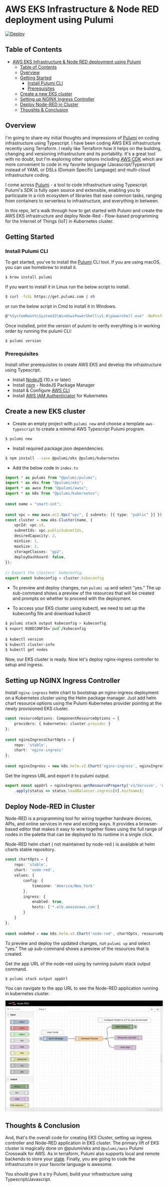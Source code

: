# AWS EKS Infrastructure & Node RED deployment using Pulumi

[![Deploy](https://get.pulumi.com/new/button.svg)](https://app.pulumi.com/new)

## Table of Contents
- [AWS EKS Infrastructure & Node RED deployment using Pulumi](#AWS-EKS-Infrastructure--Node-RED-deployment-using-Pulumi)
  - [Table of Contents](#Table-of-Contents)
  - [Overview](#Overview)
  - [Getting Started](#Getting-Started)
    - [Install Pulumi CLI](#Install-Pulumi-CLI)
    - [Prerequisites](#Prerequisites)
  - [Create a new EKS cluster](#Create-a-new-EKS-cluster)
  - [Setting up NGINX Ingress Controller](#Setting-up-NGINX-Ingress-Controller)
  - [Deploy Node-RED in Cluster](#Deploy-Node-RED-in-Cluster)
  - [Thoughts & Conclusion](#Thoughts--Conclusion)

## Overview

I'm going to share my initial thoughts and impressions of [Pulumi](https://pulumi.io) on coding infrastructure using Typescript. I have been coding AWS EKS infrastructure recently using Terraform. I really like Terraform how it helps on the building, changing and versioning infrastructure and its portability. It's a great tool with no doubt, but I'm exploring other options including [AWS CDK](https://github.com/awslabs/aws-cdk) which are more convenient to code in my favorite language (Javascript/Typescript) instead of YAML or DSLs (Domain Specific Language) and multi-cloud infrastructure coding.

I come across [Pulumi](https://pulumi.io) - a tool to code infrastructure using Typescript. Pulumi's SDK is fully open source and extensible, enabling you to participate in a rich ecosystem of libraries that ease common tasks, ranging from containers to serverless to infrastructure, and everything in between. 

In this repo, let's walk through how to get started with Pulumi and create the AWS EKS infrastructure and deploy Node-Red - Flow-based programming for the Internet of Things (IoT) in Kubernetes cluster.

## Getting Started

### Install Pulumi CLI

To get started, you've to install the [Pulumi](https://pulumi.io) CLI tool. If you are using macOS, you can use homebrew to install it.

```bash
$ brew install pulumi
```

If you want to install it in Linux​ run the below script to install.

```bash
$ curl -fsSL https://get.pulumi.com | sh
```

or run the below script in Cmd to install it in Windows.

```bash
@"%SystemRoot%\System32\WindowsPowerShell\v1.0\powershell.exe" -NoProfile -InputFormat None -ExecutionPolicy Bypass -Command "[Net.ServicePointManager]::SecurityProtocol = [Net.SecurityProtocolType]::Tls12; iex ((New-Object System.Net.WebClient).DownloadString('https://get.pulumi.com/install.ps1'))" && SET "PATH=%PATH%;%USERPROFILE%\.pulumi\bin"
```

Once installed, print the version of pulumi to verify everything is in working order by running the pulumi CLI:

```bash
$ pulumi version
```

### Prerequisites

Install other prerequisites to create AWS EKS and develop the infrastructure using Typescript.

*  Install [NodeJS](https://nodejs.org/en/download/) (10.x or later)
*  Install [npm]((https://nodejs.org/en/download/)) - NodeJS Package Manager
*  Install & Configure [AWS CLI](https://aws.amazon.com/cli/)
*  Install [AWS IAM Authenticiator](https://github.com/kubernetes-sigs/aws-iam-authenticator) for Kubernetes

## Create a new EKS cluster

* Create an empty project with `pulumi new` and choose a template `aws-typescript` to create a minimal AWS Typescript Pulumi program.
```bash
$ pulumi new
```

* Install required package.json dependencies.
```bash
$ npm install --save @pulumi/eks @pulumi/kubernetes
```

* Add the below code in `index.ts`
```typescript
import * as pulumi from "@pulumi/pulumi";
import * as eks from "@pulumi/eks";
import * as awsx from "@pulumi/awsx";
import * as k8s from "@pulumi/kubernetes";

const name = "smart-iot";

const vpc = new awsx.ec2.Vpc("vpc", { subnets: [{ type: "public" }] });
const cluster = new eks.Cluster(name, {
    vpcId: vpc.id,
    subnetIds: vpc.publicSubnetIds,
    desiredCapacity: 2,
    minSize: 1,
    maxSize: 2,
    storageClasses: "gp2",
    deployDashboard: false,
});

// Export the clusters' kubeconfig.
export const kubeconfig = cluster.kubeconfig
```

* To preview and deploy changes, run `pulumi up` and select “yes.” The up sub-command shows a preview of the resources that will be created and prompts on whether to proceed with the deployment.
   
* To access your EKS cluster using kubectl, we need to set up the kubeconfig file and download kubectl
```bash
$ pulumi stack output kubeconfig > kubeconfig
$ export KUBECONFIG=`pwd`/kubeconfig

$ kubectl version
$ kubectl cluster-info
$ kubectl get nodes
```

Now, our EKS cluster is ready. Now let's deploy nginx-ingress controller to setup and ingress.

## Setting up NGINX Ingress Controller

Install `nginx-ingress` helm chart to bootstrap an nginx-ingress deployment on a Kubernetes cluster using the Helm package manager. Just add helm chart resource options using the Pulumi Kubernetes provider pointing at the newly provisioned EKS cluster.

```ts
const resourceOptions: ComponentResourceOptions = {
    providers: { kubernetes: cluster.provider }
};

const nginxIngressChartOpts = {
    repo: 'stable',
    chart: 'nginx-ingress'
};

const nginxIngress = new k8s.helm.v2.Chart('nginx-ingress', nginxIngressChartOpts, resourceOptions);
```

Get the ingress URL and export it to pulumi output.

```ts
export const appUrl = nginxIngress.getResourceProperty('v1/Service', 'nginx-ingress-controller', 'status')
    .apply(status => status.loadBalancer.ingress[0].hostname);
```

## Deploy Node-RED in Cluster

Node-RED is a programming tool for wiring together hardware devices, APIs, and online services in new and exciting ways. It provides a browser-based editor that makes it easy to wire together flows using the full range of nodes in the palette that can be deployed to its runtime in a single click.

Node-RED helm chart ( not maintained by node-red )  is available at helm charts stable repository.

```ts
const chartOpts = {
    repo: 'stable',
    chart: 'node-red',
    values: {
        config: {
            timezone: 'America/New_York'
        },
        ingress: {
            enabled: true,
            hosts: ['*.elb.amazonaws.com']
        }
    }
};

const nodeRed = new k8s.helm.v2.Chart('node-red', chartOpts, resourceOptions);
```

To preview and deploy the updated changes, run `pulumi up` and select “yes.” The up sub-command shows a preview of the resources that is created.

Get the app URL of the node-red using by running pulumi stack output command.

```bash
$ pulumi stack output appUrl
```

You can navigate to the app URL to see the Node-RED application running in kubernetes cluster.

![](docs/node-red.png)

## Thoughts & Conclusion

And, that's the overall code for creating EKS Cluster, setting up ingress controller and Node-RED application in EKS cluster. The primary lift of EKS cluster is magically done on @pulumi/eks and `@pulumi/awsx` Pulumi Crosswalk for AWS. As in terraform, Pulumi also supports local and remote backends to store your [state](https://pulumi.io/reference/state/). Finally, you are going to code the infrastrucutre in your favorite language is awesome.

You should give it a try Pulumi, build your infrastructure using Typescript/Javascript. 